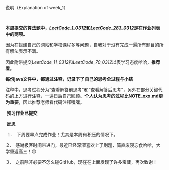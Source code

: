 说明（Explanation  of  week_1）

​	

​	**本周提交的算法题中，*LeetCode_1_0312*和*LeetCode_283_0312*是在作业列表中的两项。**

​	因为在搭建自己的网站和学校课程多等问题，自我对于没有完成一遍所有题目的所有解法表示不满。

​	因此附带提交*LeetCode_11_0312*和*LeetCode_70_0312*以表学习态度哈哈，**推荐看**。



​	**每份java文件中，都通过注释，记录下了自己的思考全过程与小结**

​	注释中，思考过程分为“查看解答前思考”和“查看解答后思考”，另外在部分关键代码的上方进行注释，一遍日后自己回顾。
​	**个人认为思考的过程比NOTE_xxx.md更为重要**，因此推荐老师看代码注释嘿嘿。



​	**预习作业已提交**



​	**反思**

​	１.　下周要早点完成作业！尤其是本周有积压的情况下。

​	２.　感谢极客时间带进门，最近已经深深喜欢上了刷题，简直废寝忘食哈哈，大学重返高三！😝

​	３.　之前除非必要不怎么碰GitHub，现在在上面发现了许多宝藏，再次致谢！